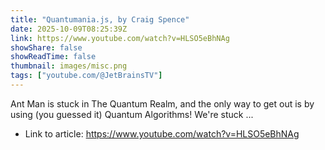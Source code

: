 ```yaml
---
title: "Quantumania.js, by Craig Spence"
date: 2025-10-09T08:25:39Z
link: https://www.youtube.com/watch?v=HLSO5eBhNAg
showShare: false
showReadTime: false
thumbnail: images/misc.png
tags: ["youtube.com/@JetBrainsTV"]
---
```

Ant Man is stuck in The Quantum Realm, and the only way to get out is by using (you guessed it) Quantum Algorithms! We're stuck ...

- Link to article: https://www.youtube.com/watch?v=HLSO5eBhNAg